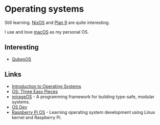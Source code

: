 # Operating systems
Still learning. [NixOS](linux/nixos.md) and [Plan 9](http://www.wikiwand.com/en/Plan_9_from_Bell_Labs) are quite interesting.

I use and love [macOS](../macOS/macOS.md) as my personal OS.

## Interesting
- [QubesOS](https://www.qubes-os.org/)

## Links
- [Introduction to Operating Systems](http://pages.cs.wisc.edu/~bart/537/lecturenotes/titlepage.html)
- [OS: Three Easy Pieces](http://pages.cs.wisc.edu/~remzi/OSTEP/)
- [mirageOS](https://mirage.io/) - A programming framework for building type-safe, modular systems.
- [OS Dev](https://wiki.osdev.org/Main_Page)
- [Raspberry Pi OS](https://github.com/s-matyukevich/raspberry-pi-os) - Learning operating system development using Linux kernel and Raspberry Pi.